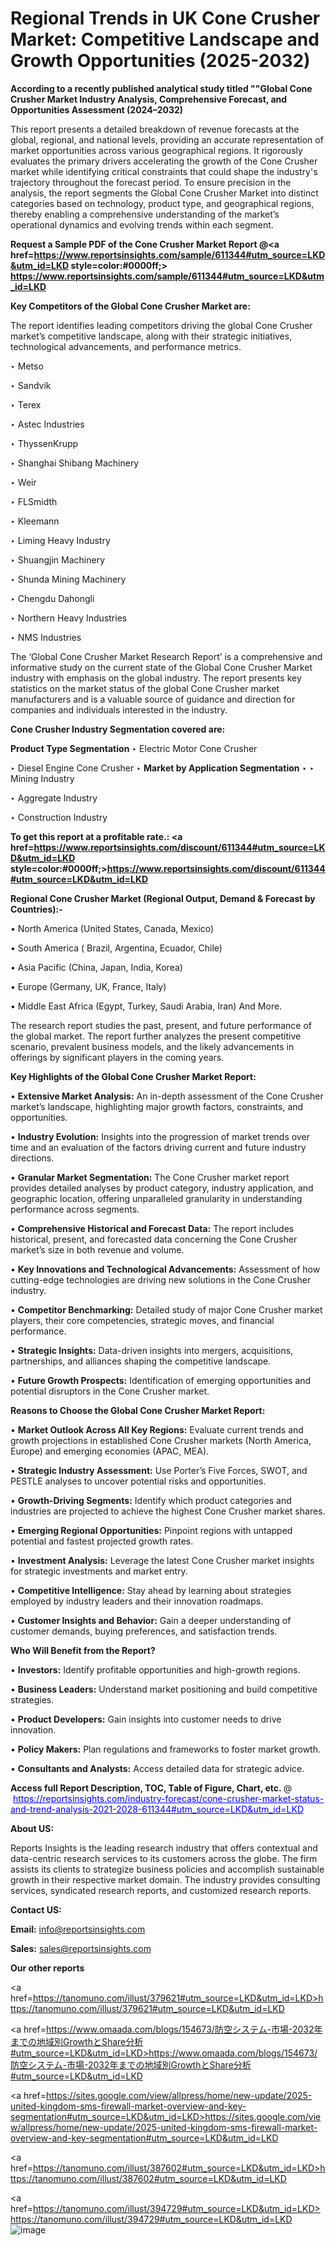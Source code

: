 # Regional Trends in UK Cone Crusher Market: Competitive Landscape and Growth Opportunities (2025-2032)

<strong>According to a recently published analytical study titled ""Global Cone Crusher Market Industry Analysis, Comprehensive Forecast, and Opportunities Assessment (2024–2032)</strong>

This report presents a detailed breakdown of revenue forecasts at the global, regional, and national levels, providing an accurate representation of market opportunities across various geographical regions. It rigorously evaluates the primary drivers accelerating the growth of the Cone Crusher market while identifying critical constraints that could shape the industry's trajectory throughout the forecast period. To ensure precision in the analysis, the report segments the Global Cone Crusher Market into distinct categories based on technology, product type, and geographical regions, thereby enabling a comprehensive understanding of the market’s operational dynamics and evolving trends within each segment.

<strong>Request a Sample PDF of the Cone Crusher Market Report </strong><strong>@<a href=https://www.reportsinsights.com/sample/611344#utm_source=LKD&utm_id=LKD style=color:#0000ff;> https://www.reportsinsights.com/sample/611344#utm_source=LKD&utm_id=LKD</a></strong></font>

<strong>Key Competitors of the Global Cone Crusher Market are:</strong>

The report identifies leading competitors driving the global Cone Crusher market’s competitive landscape, along with their strategic initiatives, technological advancements, and performance metrics.

‣ Metso

‣ Sandvik

‣ Terex

‣ Astec Industries

‣ ThyssenKrupp

‣ Shanghai Shibang Machinery

‣ Weir

‣ FLSmidth

‣ Kleemann

‣ Liming Heavy Industry

‣ Shuangjin Machinery

‣ Shunda Mining Machinery

‣ Chengdu Dahongli

‣ Northern Heavy Industries

‣ NMS Industries

The ‘Global Cone Crusher Market Research Report’ is a comprehensive and informative study on the current state of the Global Cone Crusher Market industry with emphasis on the global industry. The report presents key statistics on the market status of the global Cone Crusher market manufacturers and is a valuable source of guidance and direction for companies and individuals interested in the industry.

<strong>Cone Crusher Industry Segmentation covered are:</strong>

<strong>Product Type Segmentation</strong>
‣
Electric Motor Cone Crusher

‣ Diesel Engine Cone Crusher
‣ 
<strong>Market by Application Segmentation</strong>
‣
‣  Mining Industry

‣ Aggregate Industry

‣ Construction Industry

<strong>To get this report at a profitable rate.: <a href=https://www.reportsinsights.com/discount/611344#utm_source=LKD&utm_id=LKD style=color:#0000ff;>https://www.reportsinsights.com/discount/611344#utm_source=LKD&utm_id=LKD</a></strong></font>

<strong>Regional Cone Crusher Market (Regional Output, Demand &amp; Forecast by Countries):-</strong>

• North America (United States, Canada, Mexico)

• South America ( Brazil, Argentina, Ecuador, Chile)

• Asia Pacific (China, Japan, India, Korea)

• Europe (Germany, UK, France, Italy)

• Middle East Africa (Egypt, Turkey, Saudi Arabia, Iran) And More.

The research report studies the past, present, and future performance of the global market. The report further analyzes the present competitive scenario, prevalent business models, and the likely advancements in offerings by significant players in the coming years.

<strong>Key Highlights of the Global Cone Crusher Market Report:</strong>

• <strong>Extensive Market Analysis:</strong> An in-depth assessment of the Cone Crusher market’s landscape, highlighting major growth factors, constraints, and opportunities.

• <strong>Industry Evolution:</strong> Insights into the progression of market trends over time and an evaluation of the factors driving current and future industry directions.

• <strong>Granular Market Segmentation:</strong> The Cone Crusher market report provides detailed analyses by product category, industry application, and geographic location, offering unparalleled granularity in understanding performance across segments.

• <strong>Comprehensive Historical and Forecast Data:</strong> The report includes historical, present, and forecasted data concerning the Cone Crusher market’s size in both revenue and volume.

• <strong>Key Innovations and Technological Advancements:</strong> Assessment of how cutting-edge technologies are driving new solutions in the Cone Crusher industry.

• <strong>Competitor Benchmarking:</strong> Detailed study of major Cone Crusher market players, their core competencies, strategic moves, and financial performance.

• <strong>Strategic Insights:</strong> Data-driven insights into mergers, acquisitions, partnerships, and alliances shaping the competitive landscape.

• <strong>Future Growth Prospects:</strong> Identification of emerging opportunities and potential disruptors in the Cone Crusher market.

<strong>Reasons to Choose the Global Cone Crusher Market Report:</strong>

• <strong>Market Outlook Across All Key Regions:</strong> Evaluate current trends and growth projections in established Cone Crusher markets (North America, Europe) and emerging economies (APAC, MEA).

• <strong>Strategic Industry Assessment:</strong> Use Porter’s Five Forces, SWOT, and PESTLE analyses to uncover potential risks and opportunities.

• <strong>Growth-Driving Segments:</strong> Identify which product categories and industries are projected to achieve the highest Cone Crusher market shares.

• <strong>Emerging Regional Opportunities:</strong> Pinpoint regions with untapped potential and fastest projected growth rates.

• <strong>Investment Analysis:</strong> Leverage the latest Cone Crusher market insights for strategic investments and market entry.

• <strong>Competitive Intelligence:</strong> Stay ahead by learning about strategies employed by industry leaders and their innovation roadmaps.

• <strong>Customer Insights and Behavior:</strong> Gain a deeper understanding of customer demands, buying preferences, and satisfaction trends.

<strong>Who Will Benefit from the Report?</strong>

• <strong>Investors:</strong> Identify profitable opportunities and high-growth regions.

• <strong>Business Leaders:</strong> Understand market positioning and build competitive strategies.

• <strong>Product Developers:</strong> Gain insights into customer needs to drive innovation.

• <strong>Policy Makers:</strong> Plan regulations and frameworks to foster market growth.

• <strong>Consultants and Analysts:</strong> Access detailed data for strategic advice.
</ul>
<strong>Access full Report Description, TOC, Table of Figure, Chart, etc. </strong>@  <a href=https://reportsinsights.com/industry-forecast/cone-crusher-market-status-and-trend-analysis-2021-2028-611344#utm_source=LKD&utm_id=LKD style=color:#0000ff;>https://reportsinsights.com/industry-forecast/cone-crusher-market-status-and-trend-analysis-2021-2028-611344#utm_source=LKD&utm_id=LKD</a></font>

<strong><strong>About US</strong>:</strong>

Reports Insights is the leading research industry that offers contextual and data-centric research services to its customers across the globe. The firm assists its clients to strategize business policies and accomplish sustainable growth in their respective market domain. The industry provides consulting services, syndicated research reports, and customized research reports.

<strong>Contact US:</strong>

<p class=""""><b>Email:</b> <a href=mailto:info@reportsinsights.com>info@reportsinsights.com</a></p>
<p class=""""><b>Sales:</b> <a href=mailto:sales@reportsinsights.com>sales@reportsinsights.com</a></p>

<strong>Our other reports</strong>

<a href=https://tanomuno.com/illust/379621#utm_source=LKD&utm_id=LKD>https://tanomuno.com/illust/379621#utm_source=LKD&utm_id=LKD</a>

<a href=https://www.omaada.com/blogs/154673/防空システム-市場-2032年までの地域別GrowthとShare分析#utm_source=LKD&utm_id=LKD>https://www.omaada.com/blogs/154673/防空システム-市場-2032年までの地域別GrowthとShare分析#utm_source=LKD&utm_id=LKD</a>

<a href=https://sites.google.com/view/allpress/home/new-update/2025-united-kingdom-sms-firewall-market-overview-and-key-segmentation#utm_source=LKD&utm_id=LKD>https://sites.google.com/view/allpress/home/new-update/2025-united-kingdom-sms-firewall-market-overview-and-key-segmentation#utm_source=LKD&utm_id=LKD</a>

<a href=https://tanomuno.com/illust/387602#utm_source=LKD&utm_id=LKD>https://tanomuno.com/illust/387602#utm_source=LKD&utm_id=LKD</a>

<a href=https://tanomuno.com/illust/394729#utm_source=LKD&utm_id=LKD>https://tanomuno.com/illust/394729#utm_source=LKD&utm_id=LKD</a>
![image](https://github.com/user-attachments/assets/eb11aba5-f078-4bfb-8e0a-bf6532db67ee)
